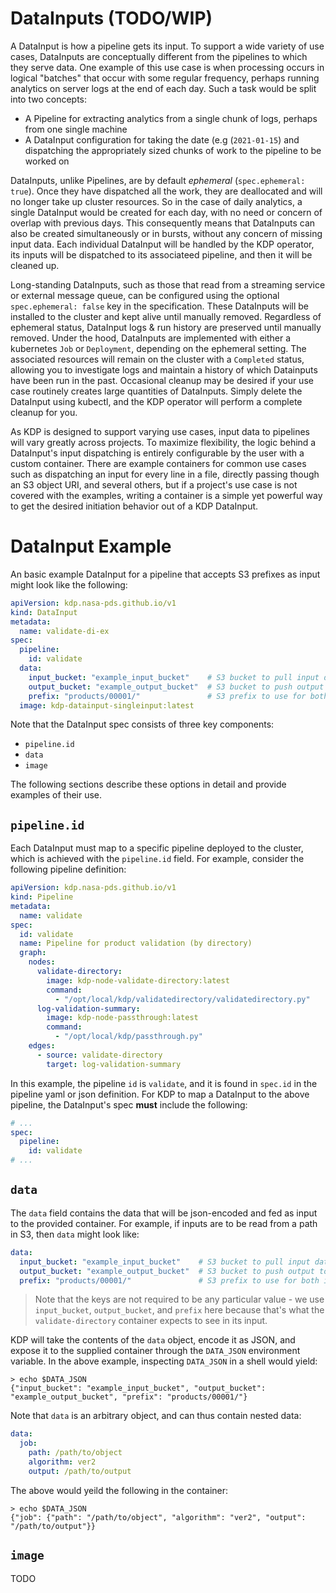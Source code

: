 # DataInputs (TODO/WIP)

A DataInput is how a pipeline gets its input. To support a wide variety of use cases, DataInputs are conceptually different from the pipelines to which they serve data. One example of this use case is when processing occurs in logical "batches" that occur with some regular frequency, perhaps running analytics on server logs at the end of each day. Such a task would be split into two concepts: 

 - A Pipeline for extracting analytics from a single chunk of logs, perhaps from one single machine
 - A DataInput configuration for taking the date (e.g (`2021-01-15`) and dispatching the appropriately sized chunks of work to the pipeline to be worked on

DataInputs, unlike Pipelines, are by default *ephemeral* (`spec.ephemeral: true`). Once they have dispatched all the work, they are deallocated and will no longer take up cluster resources. So in the case of daily analytics, a single DataInput would be created for each day, with no need or concern of overlap with previous days. This consequently means that DataInputs can also be created simultaneously or in bursts, without any concern of missing input data. Each individual DataInput will be handled by the KDP operator, its inputs will be dispatched to its associateed pipeline, and then it will be cleaned up.  

Long-standing DataInputs, such as those that read from a streaming service or external message queue, can be configured using the optional `spec.ephemeral: false` key in the specification. These DataInputs will be installed to the cluster and kept alive until manually removed. Regardless of ephemeral status, DataInput logs & run history are preserved until manually removed. Under the hood, DataInputs are implemented with either a kubernetes `Job` or `Deployment`, depending on the ephemeral setting. The associated resources will remain on the cluster with a `Completed` status, allowing you to investigate logs and maintain a history of which Datainputs have been run in the past. Occasional cleanup may be desired if your use case routinely creates large quantities of DataInputs. Simply delete the DataInput using kubectl, and the KDP operator will perform a complete cleanup for you.

As KDP is designed to support varying use cases, input data to pipelines will vary greatly across projects. To maximize flexibility, the logic behind a DataInput's input dispatching is entirely configurable by the user with a custom container. There are example containers for common use cases such as dispatching an input for every line in a file, directly passing though an S3 object URI, and several others, but if a project's use case is not covered with the examples, writing a container is a simple yet powerful way to get the desired initiation behavior out of a KDP DataInput.

# DataInput Example

An basic example DataInput for a pipeline that accepts S3 prefixes as input might look like the following:

```yaml
apiVersion: kdp.nasa-pds.github.io/v1
kind: DataInput
metadata:
  name: validate-di-ex
spec:
  pipeline:
    id: validate
  data: 
    input_bucket: "example_input_bucket"    # S3 bucket to pull input data from
    output_bucket: "example_output_bucket"  # S3 bucket to push output to
    prefix: "products/00001/"               # S3 prefix to use for both input and output buckets
  image: kdp-datainput-singleinput:latest
```

Note that the DataInput spec consists of three key components:

 - `pipeline.id`
 - `data`
 - `image`

The following sections describe these options in detail and provide examples of their use.

## `pipeline.id`

Each DataInput must map to a specific pipeline deployed to the cluster, which is achieved with the `pipeline.id` field. For example, consider the following pipeline definition:

```yaml
apiVersion: kdp.nasa-pds.github.io/v1
kind: Pipeline
metadata:
  name: validate
spec:
  id: validate
  name: Pipeline for product validation (by directory)
  graph:
    nodes:
      validate-directory:
        image: kdp-node-validate-directory:latest
        command:
          - "/opt/local/kdp/validatedirectory/validatedirectory.py"
      log-validation-summary:
        image: kdp-node-passthrough:latest
        command:
          - "/opt/local/kdp/passthrough.py"
    edges:
      - source: validate-directory
        target: log-validation-summary
```

In this example, the pipeline `id` is `validate`, and it is found in `spec.id` in the pipeline yaml or json definition. For KDP to map a DataInput to the above pipeline, the DataInput's spec **must** include the following:

```yaml
# ...
spec:
  pipeline:
    id: validate
# ...
```

## `data`

The `data` field contains the data that will be json-encoded and fed as input to the provided container. For example, if inputs are to be read from a path in S3, then `data` might look like:

```yaml
data: 
  input_bucket: "example_input_bucket"    # S3 bucket to pull input data from
  output_bucket: "example_output_bucket"  # S3 bucket to push output to
  prefix: "products/00001/"               # S3 prefix to use for both input and output buckets
```

> Note that the keys are not required to be any particular value - we use `input_bucket`, `output_bucket`, and `prefix` here because that's what the `validate-directory` container expects to see in its input.

KDP will take the contents of the `data` object, encode it as JSON, and expose it to the supplied container through the `DATA_JSON` environment variable. In the above example, inspecting `DATA_JSON` in a shell would yield:


```
> echo $DATA_JSON
{"input_bucket": "example_input_bucket", "output_bucket": "example_output_bucket", "prefix": "products/00001/"}
```

Note that `data` is an arbitrary object, and can thus contain nested data:

```yaml
data:
  job:
    path: /path/to/object
    algorithm: ver2
    output: /path/to/output
```

The above would yeild the following in the container:

```
> echo $DATA_JSON
{"job": {"path": "/path/to/object", "algorithm": "ver2", "output": "/path/to/output"}}
```

## `image`

TODO